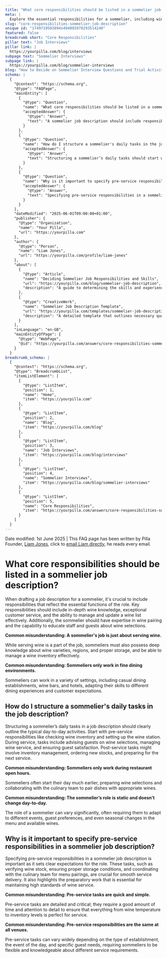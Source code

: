 ```yaml
---
title: "What core responsibilities should be listed in a sommelier job description?"
meta: |
  Explore the essential responsibilities for a sommelier, including wine knowledge, inventory management, and guest interaction, plus common misconceptions about the role.
slug: "core-responsibilities-sommelier-job-description"
unique id: "1749719503894x494095970293514240"
featured: false
breadcrumb short: "Core Responsibilities"
pillar text: "Job Interviews"
pillar link: |
  https://yourpilla.com/blog/interviews
subpage text: "Sommelier Interviews"
subpage link: |
  https://yourpilla.com/blog/sommelier-interviews
blog: "How to Decide on Sommelier Interview Questions and Trial Activities"
schema: |
  {
    "@context": "https://schema.org",
    "@type": "FAQPage",
    "mainEntity": [
      {
        "@type": "Question",
        "name": "What core responsibilities should be listed in a sommelier job description?",
        "acceptedAnswer": {
          "@type": "Answer",
          "text": "A sommelier job description should include responsibilities that are essential to the role, such as possessing in-depth wine knowledge, providing exceptional customer service, managing and updating the wine list effectively, and expertise in wine pairing. A sommelier should also have the ability to educate both staff and guests about wine selections, ensuring deep understanding and enhancing the dining experience."
        }
      },
      {
        "@type": "Question",
        "name": "How do I structure a sommelier's daily tasks in the job description?",
        "acceptedAnswer": {
          "@type": "Answer",
          "text": "Structuring a sommelier’s daily tasks should start with pre-service responsibilities like checking wine inventory and setting up the wine station. During service, tasks include advising guests on wine selections, managing wine service, and ensuring guest satisfaction. Post-service tasks should cover inventory management, ordering new stocks, and preparation for the next service, reflecting the comprehensive role of a sommelier throughout the service."
        }
      },
      {
        "@type": "Question",
        "name": "Why is it important to specify pre-service responsibilities in a sommelier job description?",
        "acceptedAnswer": {
          "@type": "Answer",
          "text": "Specifying pre-service responsibilities in a sommelier job description sets clear expectations for the role. It includes tasks like verifying wine stock, ensuring proper storage conditions, and coordinating with the culinary team for menu pairings. These preparatory tasks are crucial for smooth and high-standard wine service delivery."
        }
      }
    ],
    "dateModified": "2025-06-01T09:00:00+01:00",
    "publisher": {
      "@type": "Organization",
      "name": "Your Pilla",
      "url": "https://yourpilla.com"
    },
    "author": {
      "@type": "Person",
      "name": "Liam Jones",
      "url": "https://yourpilla.com/profile/liam-jones"
    },
    "about": [
      {
        "@type": "Article",
        "name": "Deciding Sommelier Job Responsibilities and Skills",
        "url": "https://yourpilla.com/blog/sommelier-job-description",
        "description": "A guide to determining the skills and experience required from a sommelier, helping establish a comprehensive job description."
      },
      {
        "@type": "CreativeWork",
        "name": "Sommelier Job Description Template",
        "url": "https://yourpilla.com/templates/sommelier-job-description",
        "description": "A detailed template that outlines necessary qualifications, skills, and responsibilities for a sommelier position."
      }
    ],
    "inLanguage": "en-GB",
    "mainEntityOfPage": {
      "@type": "WebPage",
      "@id": "https://yourpilla.com/answers/core-responsibilities-sommelier-job-description"
    }
  }
breadcrumb_schema: |
  {
    "@context": "https://schema.org",
    "@type": "BreadcrumbList",
    "itemListElement": [
      {
        "@type": "ListItem",
        "position": 1,
        "name": "Home",
        "item": "https://yourpilla.com"
      },
      {
        "@type": "ListItem",
        "position": 2,
        "name": "Blog",
        "item": "https://yourpilla.com/blog"
      },
      {
        "@type": "ListItem",
        "position": 3,
        "name": "Job Interviews",
        "item": "https://yourpilla.com/blog/interviews"
      },
      {
        "@type": "ListItem",
        "position": 4,
        "name": "Sommelier Interviews",
        "item": "https://yourpilla.com/blog/sommelier-interviews"
      },
      {
        "@type": "ListItem",
        "position": 5,
        "name": "Core Responsibilities",
        "item": "https://yourpilla.com/answers/core-responsibilities-sommelier-job-description"
      }
    ]
  }
---
```


Date modified: 1st June 2025 | This FAQ page has been written by Pilla Founder, [Liam Jones](https://yourpilla.com/profile/liam-jones), click to [email Liam directly](https://mailto:liam@yourpilla.com), he reads every email.

# What core responsibilities should be listed in a sommelier job description?

When drafting a job description for a sommelier, it's crucial to include responsibilities that reflect the essential functions of the role. Key responsibilities should include in-depth wine knowledge, exceptional customer service, and the ability to manage and update a wine list effectively. Additionally, the sommelier should have expertise in wine pairing and the capability to educate staff and guests about wine selections.

**Common misunderstanding: A sommelier's job is just about serving wine.**

While serving wine is a part of the job, sommeliers must also possess deep knowledge about wine varieties, regions, and proper storage, and be able to manage a wine inventory effectively.

**Common misunderstanding: Sommeliers only work in fine dining environments.**

Sommeliers can work in a variety of settings, including casual dining establishments, wine bars, and hotels, adapting their skills to different dining experiences and customer expectations.

## How do I structure a sommelier's daily tasks in the job description?

Structuring a sommelier’s daily tasks in a job description should clearly outline the typical day-to-day activities. Start with pre-service responsibilities like checking wine inventory and setting up the wine station. During service, tasks include advising guests on wine selections, managing wine service, and ensuring guest satisfaction. Post-service tasks might involve inventory management, ordering new stocks, and preparing for the next service.

**Common misunderstanding: Sommeliers only work during restaurant open hours.**

Sommeliers often start their day much earlier, preparing wine selections and collaborating with the culinary team to pair dishes with appropriate wines.

**Common misunderstanding: The sommelier’s role is static and doesn’t change day-to-day.**

The role of a sommelier can vary significantly, often requiring them to adapt to different events, guest preferences, and even seasonal changes in the menu and available wines.

## Why is it important to specify pre-service responsibilities in a sommelier job description?

Specifying pre-service responsibilities in a sommelier job description is important as it sets clear expectations for the role. These tasks, such as verifying wine stock, ensuring proper storage conditions, and coordinating with the culinary team for menu pairings, are crucial for smooth service delivery. It also highlights the preparatory work that is essential for maintaining high standards of wine service.

**Common misunderstanding: Pre-service tasks are quick and simple.**

Pre-service tasks are detailed and critical; they require a good amount of time and attention to detail to ensure that everything from wine temperature to inventory levels is perfect for service.

**Common misunderstanding: Pre-service responsibilities are the same at all venues.**

Pre-service tasks can vary widely depending on the type of establishment, the event of the day, and specific guest needs, requiring sommeliers to be flexible and knowledgeable about different service requirements.